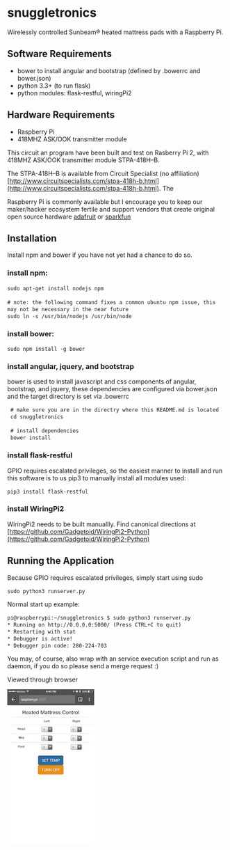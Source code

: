 # snuggletronics
Wirelessly controlled Sunbeam® heated mattress pads with a Raspberry Pi.

## Software Requirements
 * bower to install angular and bootstrap (defined by .bowerrc and bower.json)
 * python 3.3+ (to run flask)
 * python modules: flask-restful, wiringPi2


## Hardware Requirements
 * Raspberry Pi 
 * 418MHZ ASK/OOK transmitter module

This circuit an program have been built and test on Rasberry Pi 2, with 418MHZ ASK/OOK transmitter module STPA-418H–B. 

The STPA-418H–B is available from Circuit Specialist (no affiliation) [http://www.circuitspecialists.com/stpa-418h-b.html](http://www.circuitspecialists.com/stpa-418h-b.html). The 

Raspberry Pi is commonly available but I encourage you to keep our maker/hacker ecosystem fertile and support vendors that create original open source hardware [adafruit](http://adafruit.com) or [sparkfun](http://sparkfun.com)

## Installation

Install npm and bower if you have not yet had a chance to do so.

### install npm:

    sudo apt-get install nodejs npm
    
    # note: the following command fixes a common ubuntu npm issue, this may not be necessary in the near future
    sudo ln -s /usr/bin/nodejs /usr/bin/node 

### install bower:

    sudo npm install -g bower

### install angular, jquery, and bootstrap

bower is used to install javascript and css components of angular, bootstrap, and jquery, these dependencies are configured via bower.json and the target directory is set via .bowerrc

     # make sure you are in the directry where this README.md is located
     cd snuggletronics
     
     # install dependencies 
     bower install 

### install flask-restful

GPIO requires escalated privileges, so the easiest manner to install and run this software is to us pip3 to manually install all modules used:

    pip3 install flask-restful

### install WiringPi2

WiringPi2 needs to be built manuallly. Find canonical directions at [https://github.com/Gadgetoid/WiringPi2-Python](https://github.com/Gadgetoid/WiringPi2-Python) 


## Running the Application

Because GPIO requires escalated privileges, simply start using sudo

    sudo python3 runserver.py

Normal start up example:

    pi@raspberrypi:~/snuggletronics $ sudo python3 runserver.py 
    * Running on http://0.0.0.0:5000/ (Press CTRL+C to quit)
    * Restarting with stat
    * Debugger is active!
    * Debugger pin code: 280-224-703

You may, of course, also wrap with an service execution script and run as daemon, if you do so please send a merge request :)

Viewed through browser

![Mobile Interface](docs/phone.jpg "Mobile app")




